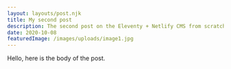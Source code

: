 ```yaml
---
layout: layouts/post.njk
title: My second post
description: The second post on the Eleventy + Netlify CMS from scratch blog
date: 2020-10-08
featuredImage: /images/uploads/image1.jpg
---
```


Hello, here is the body of the post.